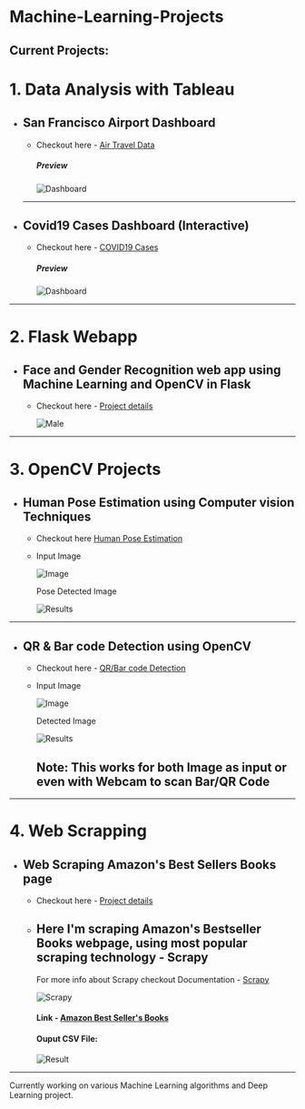 # Machine-Learning-Projects

## Current Projects:
# 1. Data Analysis with Tableau
  - ## San Francisco Airport Dashboard 
     -  Checkout here - [Air Travel Data](https://github.com/Gangadharbhuvan/Machine_Learning-Projects/tree/master/Data%20Analysis/Data%20Analysis%20with%20Tableau/Air%20Travel%20Data%20-%20Daskboard)

           ##### Preview
           ![Dashboard](https://github.com/Gangadharbhuvan/Machine_Learning-Projects/blob/master/Data%20Analysis/Data%20Analysis%20with%20Tableau/Air%20Travel%20Data%20-%20Daskboard/Air_Travel_Dashboard-Tableau.png)

    <hr> 

  - ## Covid19 Cases Dashboard (Interactive)

     -   Checkout here - [COVID19 Cases](https://github.com/Gangadharbhuvan/Machine_Learning-Projects/tree/master/Data%20Analysis/Data%20Analysis%20with%20Tableau/COVID-19_Cases%20-%20Dashboard)

          ##### Preview
          ![Dashboard](https://github.com/Gangadharbhuvan/Machine_Learning-Projects/blob/master/Data%20Analysis/Data%20Analysis%20with%20Tableau/COVID-19_Cases%20-%20Dashboard/Tableau%20-%20Covid19%20Dashboard.png)


<hr>


# 2. Flask Webapp
  - ## Face and Gender Recognition web app using Machine Learning and OpenCV in Flask
    -   Checkout here - [Project details](https://github.com/Gangadharbhuvan/Machine_Learning-Projects/tree/master/Flask%20Applications/Face%20%26%20Gender%20Recognition%20web%20app%20using%20ML%20and%20Opencv%20in%20Flask)

         ![Male](https://github.com/Gangadharbhuvan/Machine_Learning-Projects/blob/master/Flask%20Applications/Face%20%26%20Gender%20Recognition%20web%20app%20using%20ML%20and%20Opencv%20in%20Flask/Face_Recognition-Flask_app/images/male_recognition.png)


<hr>

# 3. OpenCV Projects
  - ## Human Pose Estimation using Computer vision Techniques
     - Checkout here [Human Pose Estimation](https://github.com/Gangadharbhuvan/Machine_Learning-Projects/tree/master/OpenCV%20Projects/Human_Pose_Estimation_using_OpenCV)

     - Input Image

        ![Image](https://github.com/Gangadharbhuvan/Machine_Learning-Projects/blob/master/OpenCV%20Projects/Human_Pose_Estimation_using_OpenCV/data/Img_1.png)
        

        Pose Detected Image

        ![Results](https://github.com/Gangadharbhuvan/Machine_Learning-Projects/blob/master/OpenCV%20Projects/Human_Pose_Estimation_using_OpenCV/results/Pose_1.png)


  <hr>


  - ## QR & Bar code Detection using OpenCV
     - Checkout here - [QR/Bar code Detection](https://github.com/Gangadharbhuvan/Machine_Learning-Projects/tree/master/OpenCV%20Projects/Bar_code-QR_code_Detection_using_OpenCV) 


    -   Input Image

        ![Image](https://github.com/Gangadharbhuvan/Machine_Learning-Projects/blob/master/OpenCV%20Projects/Bar_code-QR_code_Detection_using_OpenCV/data/bar_code/bar-code_2.png)


        Detected Image

        ![Results](https://github.com/Gangadharbhuvan/Machine_Learning-Projects/blob/master/OpenCV%20Projects/Bar_code-QR_code_Detection_using_OpenCV/results/bar-code.png)

        ## Note: This works for both Image as input or even with Webcam to scan Bar/QR Code

<hr>

# 4. Web Scrapping
  - ##  Web Scraping Amazon's Best Sellers Books page
    -   Checkout here - [Project details](https://github.com/Gangadharbhuvan/Machine_Learning-Projects/tree/master/Scraping-Amazon_Bestseller_Books)
    - ## Here I'm scraping Amazon's Bestseller Books webpage, using most popular scraping technology - **Scrapy**
      For more info about Scrapy checkout Documentation - [Scrapy](https://docs.scrapy.org/en/latest/)

        ![Scrapy](https://github.com/Gangadharbhuvan/Machine_Learning-Projects/blob/master/Scraping-Amazon_Bestseller_Books/results/Scrapy.png)

        #### Link - [Amazon Best Seller's Books](https://www.amazon.in/gp/bestsellers/books)

        #### Ouput CSV File:

        ![Result](https://github.com/Gangadharbhuvan/Machine_Learning-Projects/blob/master/Scraping-Amazon_Bestseller_Books/results/preview_output.png)


<hr>


Currently working on various Machine Learning algorithms and Deep Learning project.

